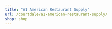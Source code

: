 ```yaml
---
title: "A1 American Restaurant Supply"
url: /courtdale/a1-american-restaurant-supply/
shop: shop
---
```

